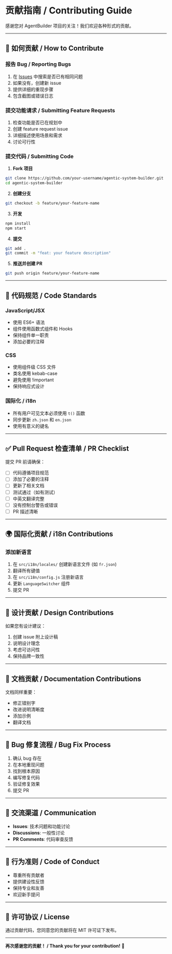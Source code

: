 # 贡献指南 / Contributing Guide

感谢您对 AgentBuilder 项目的关注！我们欢迎各种形式的贡献。

---

## 🤝 如何贡献 / How to Contribute

### 报告 Bug / Reporting Bugs

1. 在 [Issues](./issues) 中搜索是否已有相同问题
2. 如果没有，创建新 issue
3. 提供详细的重现步骤
4. 包含截图或错误日志

### 提交功能请求 / Submitting Feature Requests

1. 检查功能是否已在规划中
2. 创建 feature request issue
3. 详细描述使用场景和需求
4. 讨论可行性

### 提交代码 / Submitting Code

1. **Fork 项目**
```bash
git clone https://github.com/your-username/agentic-system-builder.git
cd agentic-system-builder
```

2. **创建分支**
```bash
git checkout -b feature/your-feature-name
```

3. **开发**
```bash
npm install
npm start
```

4. **提交**
```bash
git add .
git commit -m "feat: your feature description"
```

5. **推送并创建 PR**
```bash
git push origin feature/your-feature-name
```

---

## 📝 代码规范 / Code Standards

### JavaScript/JSX

- 使用 ES6+ 语法
- 组件使用函数式组件和 Hooks
- 保持组件单一职责
- 添加必要的注释

### CSS

- 使用组件级 CSS 文件
- 类名使用 kebab-case
- 避免使用 !important
- 保持响应式设计

### 国际化 / i18n

- 所有用户可见文本必须使用 `t()` 函数
- 同步更新 `zh.json` 和 `en.json`
- 使用有意义的键名

---

## ✅ Pull Request 检查清单 / PR Checklist

提交 PR 前请确保：

- [ ] 代码遵循项目规范
- [ ] 添加了必要的注释
- [ ] 更新了相关文档
- [ ] 测试通过（如有测试）
- [ ] 中英文翻译完整
- [ ] 没有控制台警告或错误
- [ ] PR 描述清晰

---

## 🌍 国际化贡献 / i18n Contributions

### 添加新语言

1. 在 `src/i18n/locales/` 创建新语言文件 (如 `fr.json`)
2. 翻译所有键值
3. 在 `src/i18n/config.js` 注册新语言
4. 更新 `LanguageSwitcher` 组件
5. 提交 PR

---

## 🎨 设计贡献 / Design Contributions

如果您有设计建议：

1. 创建 issue 附上设计稿
2. 说明设计理念
3. 考虑可访问性
4. 保持品牌一致性

---

## 📖 文档贡献 / Documentation Contributions

文档同样重要：

- 修正错别字
- 改进说明清晰度
- 添加示例
- 翻译文档

---

## 🐛 Bug 修复流程 / Bug Fix Process

1. 确认 bug 存在
2. 在本地重现问题
3. 找到根本原因
4. 编写修复代码
5. 验证修复效果
6. 提交 PR

---

## 💬 交流渠道 / Communication

- **Issues**: 技术问题和功能讨论
- **Discussions**: 一般性讨论
- **PR Comments**: 代码审查反馈

---

## 🙏 行为准则 / Code of Conduct

- 尊重所有贡献者
- 提供建设性反馈
- 保持专业和友善
- 欢迎新手提问

---

## 📄 许可协议 / License

通过贡献代码，您同意您的贡献将在 MIT 许可证下发布。

---

**再次感谢您的贡献！ / Thank you for your contribution!** 🎉

